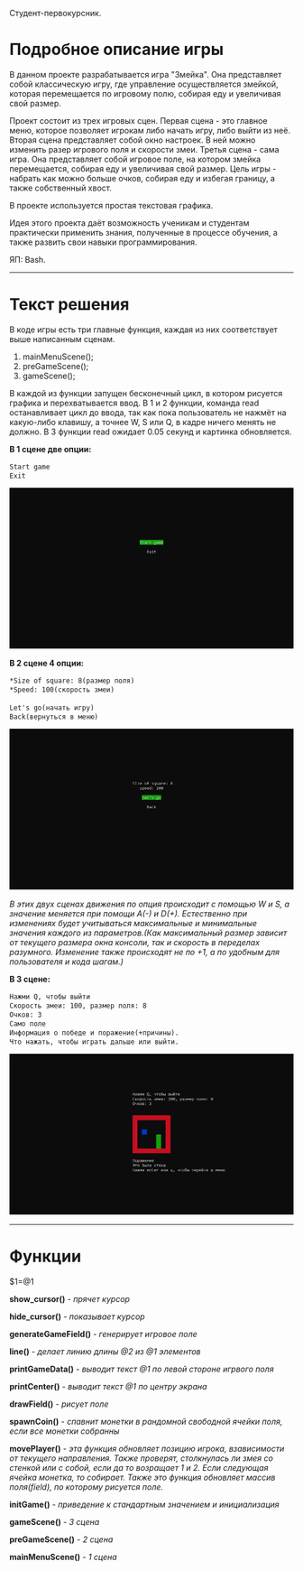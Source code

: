 Студент-первокурсник.

# Подробное описание игры
В данном проекте разрабатывается игра "Змейка". Она представляет собой классическую игру, где управление осуществляется змейкой, которая перемещается по игровому полю, собирая еду и увеличивая свой размер.

Проект состоит из трех игровых сцен. Первая сцена - это главное меню, которое позволяет игрокам либо начать игру, либо выйти из неё.
Вторая сцена представляет собой окно настроек. В ней можно изменить разер игрового поля и скорости змеи.
Третья сцена - сама игра. Она представляет собой игровое поле, на котором змейка перемещается, собирая еду и увеличивая свой размер. Цель игры - набрать как можно больше очков, собирая еду и избегая границу, а также собственный хвост.

В проекте используется простая текстовая графика.

Идея этого проекта даёт возможность ученикам и студентам практически применить знания, полученные в процессе обучения, а также развить свои навыки программирования.

ЯП: Bash.

---

# Текст решения
В коде игры есть три главные функция, каждая из них соответствует выше написанным сценам.
1) mainMenuScene();
2) preGameScene();
3) gameScene();

В каждой из функции запущен бесконечный цикл, в котором рисуется графика и перехватывается ввод.
В 1 и 2 функции, команда read останавливает цикл до ввода, так как пока пользователь не нажмёт на какую-либо клавишу, а точнее W, S или Q, в кадре ничего менять не должно.
В 3 функции read ожидает 0.05 секунд и картинка обновляется.

__В 1 сцене две опции:__

    Start game
    Exit

![](sourceForReadme/main_menu.png)


__В 2 сцене 4 опции:__

    *Size of square: 8(размер поля)
    *Speed: 100(скорость змеи)

    Let's go(начать игру)
    Back(вернуться в меню)

![](sourceForReadme/pre_game.png)

_В этих двух сценах движения по опция происходит с помощью W и S, а значение меняется при помощи A(-) и D(+). Естественно при изменениях будет учитываться максимальные и минимальные значения каждого из параметров.(Как максимальный размер зависит от текущего размера окна консоли, так и скорость в переделах разумного. Изменение также происходят не по +1, а по удобным для пользователя и кода шагам.)_

__В 3 сцене:__

    Нажми Q, чтобы выйти
    Скорость змеи: 100, размер поля: 8
    Очков: 3
    Само поле
    Информация о победе и поражение(+причины).
    Что нажать, чтобы играть дальше или выйти.
    
![](sourceForReadme/game.png)

---

# Функции
 $1=@1


__show_cursor()__ - _прячет курсор_

__hide_cursor()__ - _показывает курсор_

__generateGameField()__ - _генерирует игровое поле_

__line()__ - _делает линию длины @2 из @1 элементов_

__printGameData()__ - _выводит текст @1 по левой стороне игрвого поля_

__printCenter()__ - _выводит текст @1 по центру экрана_

__drawField()__ - _рисует поле_

__spawnCoin()__ - _спавнит монетки в рандомной свободной ячейки поля, если все монетки собранны_

__movePlayer()__ - _эта функция обновляет позицию игрока, взависимости от текущего направления. Также проверят, столкнулась ли змея со стенкой или с собой, если да то возращает 1 и 2. Если следующая ячейка монетка, то собирает. Также это функция обновляет массив поля(field), по которому рисуется поле._

__initGame()__ - _приведение к стандартным значением и инициализация_

__gameScene()__ - _3 сцена_

__preGameScene()__ - _2 сцена_

__mainMenuScene()__ - _1 сцена_
